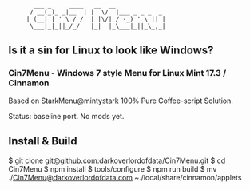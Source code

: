            ___ _     ____   __  __              
          / __(_)_ _|__  | |  \/  |___ _ _ _  _ 
         | (__| | ' \ / /  | |\/| / -_) ' \ || |
          \___|_|_||_/_/   |_|  |_\___|_||_\_,_|
                                        

## Is it a sin for Linux to look like Windows?
### Cin7Menu - Windows 7 style Menu for Linux Mint 17.3 / Cinnamon

Based on StarkMenu@mintystark
100% Pure Coffee-script Solution.

Status: baseline port. No mods yet.


## Install & Build
 
$ git clone git@github.com:darkoverlordofdata/Cin7Menu.git
$ cd Cin7Menu
$ npm install
$ tools/configure
$ npm run build
$ mv ./Cin7Menu@darkoverlordofdata.com ~./local/share/cinnamon/applets


